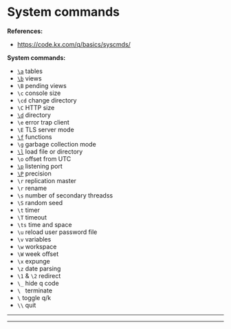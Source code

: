 # System commands


**References:**
- https://code.kx.com/q/basics/syscmds/

**System commands:**
- [`\a`](#backslasha) tables
- [`\b`](#backslashb) views
- `\B` pending views
- `\c` console size
- `\cd` change directory
- `\C` HTTP size
- [`\d`](#backslashd) directory
- `\e` error trap client
- `\E` TLS server mode
- [`\f`](#backslashf) functions
- `\g` garbage collection mode
- [`\l`](#backslashl) load file or directory 
- `\o` offset from UTC
- [`\p`](#backslashp) listening port
- [`\P`](#backslashP) precision
- `\r` replication master
- `\r` rename
- `\s` number of secondary threadss
- `\S` random seed
- `\t` timer
- `\T` timeout
- `\ts` time and space
- `\u` reload user password file
- `\v` variables
- `\w` workspace
- `\W` week offset
- `\x` expunge
- `\z` date parsing
- `\1` & `\2`  redirect
- `\_` hide q code
- `\ ` terminate
- `\`  toggle q/k
- `\\` quit

-----------------------------------------------------------------------------------



-----------------------------------------------------------------------------------


